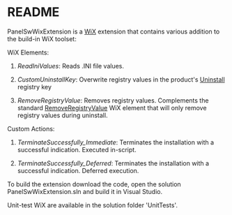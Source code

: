# README #

PanelSwWixExtension is a [WiX](http://wixtoolset.org/) extension that contains various addition to the build-in WiX toolset:

WiX Elements:

1. *ReadIniValues*: Reads .INI file values.

1. *CustomUninstallKey*: Overwrite registry values in the product's [Uninstall](http://msdn.microsoft.com/en-us/library/aa372105%28v=vs.85%29.aspx) registry key

1. *RemoveRegistryValue*: Removes registry values. Complements the standard [RemoveRegistryValue](http://wixtoolset.org/documentation/manual/v3/xsd/wix/removeregistryvalue.html) WiX element that will only remove registry values during uninstall.


Custom Actions:

1. *TerminateSuccessfully_Immediate*: Terminates the installation with a successful indication. Executed in-script.

1. *TerminateSuccessfully_Deferred*: Terminates the installation with a successful indication. Deferred execution.

To build the extension download the code, open the solution PanelSwWixExtension.sln and build it in Visual Studio.

Unit-test WiX are available in the solution folder 'UnitTests'.